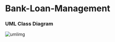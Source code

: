 # Bank-Loan-Management

### UML Class Diagram

![umlimg](https://github.com/programmercave0/Bank-Loan-Management/blob/main/images/uml.png)
